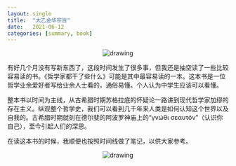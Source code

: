 ```yaml
---
layout: single
title:  "太乙金华宗旨"
date:   2021-06-12
categories: [summary, book]
---
```


<p align="center">
    <img src="/assets/images/2021-09-26-哲学家都干了些什么/哲学家都干了些什么.png" alt="drawing"/>
</p>

有好几个月没有写新东西了，这段时间发生了很多事，但我还是抽空读了一些比较容易读的书。《哲学家都干了些什么》可能是其中最容易读的一本。这本书是一位哲学业余爱好者写给业余人士看的，通俗易懂。个人认为中学生应该可以看懂。

整本书以时间为主线，从古希腊时期苏格拉底的怀疑论一路讲到现代哲学家加缪的存在主义。纵观整个哲学史，我们可以看到几千年来人类是如何认知这个世界以及自我的。古希腊时期就刻在德尔斐的阿波罗神庙上的“γνώθι σεαυτόν”（认识你自己），至今引起人们的深思。

在读这本书的时候，我顺便也按照时间线做了笔记，以供大家参考。

<p align="center">
    <img src="/assets/images/2021-09-26-哲学家都干了些了什么/哲学家都干了些什么-总结.png" alt="drawing"/>
</p>
